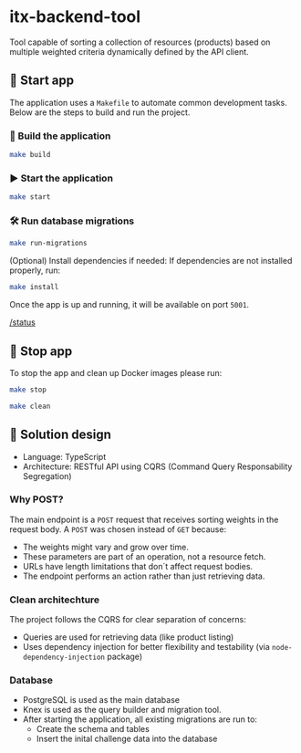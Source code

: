 # itx-backend-tool
Tool capable of sorting a collection of resources (products) based on multiple weighted criteria dynamically defined by the API client.

## 🚀 Start app
The application uses a `Makefile` to automate common development tasks. Below are the steps to build and run the project.

### 🔧 Build the application
```bash
make build
```
### ▶️ Start the application 
```bash
make start
```
### 🛠 Run database migrations
```bash
make run-migrations
```
(Optional) Install dependencies if needed:
If dependencies are not installed properly, run:

```bash
make install
```

Once the app is up and running, it will be available on port `5001`.

[/status](http://localhost:5001/status)

## 🛑 Stop app
To stop the app and clean up Docker images please run:

```bash
make stop
```

```bash
make clean
```

## 🧠 Solution design

* Language: TypeScript
* Architecture: RESTful API using CQRS (Command Query Responsability Segregation)

### Why POST? 
The main endpoint is a `POST` request that receives sorting weights in the request body.
A `POST` was chosen instead of `GET` because:

* The weights might vary and grow over time.
* These parameters are part of an operation, not a resource fetch.
* URLs have length limitations that don´t affect request bodies.
* The endpoint performs an action rather than just retrieving data.

### Clean architechture
The project follows the CQRS for clear separation of concerns:
* Queries are used for retrieving data (like product listing)
* Uses dependency injection for better flexibility and testability (via `node-dependency-injection` package)

### Database
* PostgreSQL is used as the main database
* Knex is used as the query builder and migration tool.
* After starting the application, all existing migrations are run to:
    - Create the schema and tables
    - Insert the inital challenge data into the database
